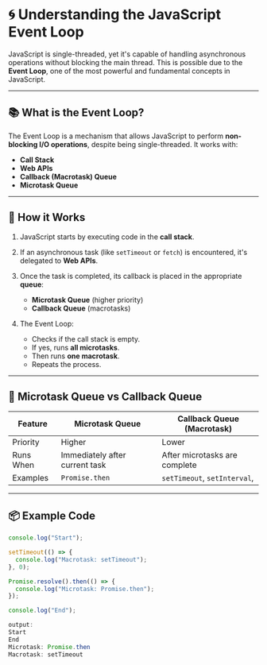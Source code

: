 # 🌀 Understanding the JavaScript Event Loop

JavaScript is single-threaded, yet it's capable of handling asynchronous operations without blocking the main thread. This is possible due to the **Event Loop**, one of the most powerful and fundamental concepts in JavaScript.

---

## 📚 What is the Event Loop?

The Event Loop is a mechanism that allows JavaScript to perform **non-blocking I/O operations**, despite being single-threaded. It works with:
- **Call Stack**
- **Web APIs**
- **Callback (Macrotask) Queue**
- **Microtask Queue**

---

## 🔄 How it Works

1. JavaScript starts by executing code in the **call stack**.
2. If an asynchronous task (like `setTimeout` or `fetch`) is encountered, it's delegated to **Web APIs**.
3. Once the task is completed, its callback is placed in the appropriate **queue**:
   - **Microtask Queue** (higher priority)
   - **Callback Queue** (macrotasks)

4. The Event Loop:
   - Checks if the call stack is empty.
   - If yes, runs **all microtasks**.
   - Then runs **one macrotask**.
   - Repeats the process.

---

## 🧵 Microtask Queue vs Callback Queue

| Feature               | Microtask Queue                         | Callback Queue (Macrotask)            |
|-----------------------|-----------------------------------------|---------------------------------------|
| Priority              | Higher                                  | Lower                                 |
| Runs When             | Immediately after current task          | After microtasks are complete         |
| Examples              | `Promise.then`                          | `setTimeout`, `setInterval`,          |

---

## 📦 Example Code

```js
console.log("Start");

setTimeout(() => {
  console.log("Macrotask: setTimeout");
}, 0);

Promise.resolve().then(() => {
  console.log("Microtask: Promise.then");
});

console.log("End");

output:
Start
End
Microtask: Promise.then
Macrotask: setTimeout

